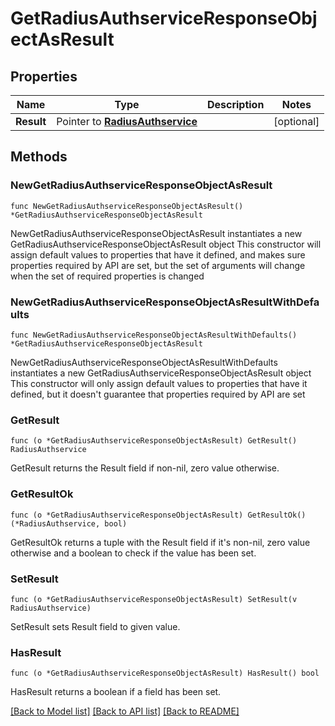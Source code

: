 # GetRadiusAuthserviceResponseObjectAsResult

## Properties

Name | Type | Description | Notes
------------ | ------------- | ------------- | -------------
**Result** | Pointer to [**RadiusAuthservice**](RadiusAuthservice.md) |  | [optional] 

## Methods

### NewGetRadiusAuthserviceResponseObjectAsResult

`func NewGetRadiusAuthserviceResponseObjectAsResult() *GetRadiusAuthserviceResponseObjectAsResult`

NewGetRadiusAuthserviceResponseObjectAsResult instantiates a new GetRadiusAuthserviceResponseObjectAsResult object
This constructor will assign default values to properties that have it defined,
and makes sure properties required by API are set, but the set of arguments
will change when the set of required properties is changed

### NewGetRadiusAuthserviceResponseObjectAsResultWithDefaults

`func NewGetRadiusAuthserviceResponseObjectAsResultWithDefaults() *GetRadiusAuthserviceResponseObjectAsResult`

NewGetRadiusAuthserviceResponseObjectAsResultWithDefaults instantiates a new GetRadiusAuthserviceResponseObjectAsResult object
This constructor will only assign default values to properties that have it defined,
but it doesn't guarantee that properties required by API are set

### GetResult

`func (o *GetRadiusAuthserviceResponseObjectAsResult) GetResult() RadiusAuthservice`

GetResult returns the Result field if non-nil, zero value otherwise.

### GetResultOk

`func (o *GetRadiusAuthserviceResponseObjectAsResult) GetResultOk() (*RadiusAuthservice, bool)`

GetResultOk returns a tuple with the Result field if it's non-nil, zero value otherwise
and a boolean to check if the value has been set.

### SetResult

`func (o *GetRadiusAuthserviceResponseObjectAsResult) SetResult(v RadiusAuthservice)`

SetResult sets Result field to given value.

### HasResult

`func (o *GetRadiusAuthserviceResponseObjectAsResult) HasResult() bool`

HasResult returns a boolean if a field has been set.


[[Back to Model list]](../README.md#documentation-for-models) [[Back to API list]](../README.md#documentation-for-api-endpoints) [[Back to README]](../README.md)


